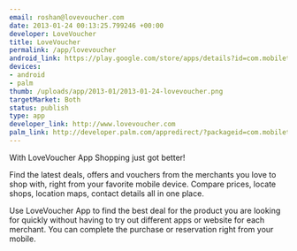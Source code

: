 ```yaml
--- 
email: roshan@lovevoucher.com
date: 2013-01-24 00:13:25.799246 +00:00
developer: LoveVoucher
title: LoveVoucher
permalink: /app/lovevoucher
android_link: https://play.google.com/store/apps/details?id=com.mobileteck.lovevoucher
devices: 
- android
- palm
thumb: /uploads/app/2013-01/2013-01-24-lovevoucher.png
targetMarket: Both
status: publish
type: app
developer_link: http://www.lovevoucher.com
palm_link: http://developer.palm.com/appredirect/?packageid=com.mobileteck.lovevoucher
---
```


With LoveVoucher App Shopping just got better!

Find the latest deals, offers and vouchers from the merchants you love to shop with, right from your favorite mobile device. Compare prices, locate shops, location maps, contact details all in one place.

Use LoveVoucher App to find the best deal for the product you are looking for quickly without having to try out different apps or website for each merchant. You can complete the purchase or reservation right from your mobile. 
